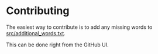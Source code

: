 # Contributing

The easiest way to contribute is to add any missing words to [src/additional_words.txt](./src/additional_words.txt).

This can be done right from the GitHub UI.
